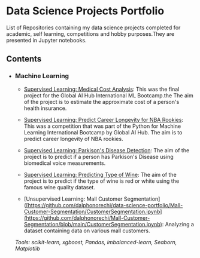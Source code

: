 # Data Science Projects Portfolio
List of Repositories containing my data science projects completed for academic, self learning, competitions and hobby purposes.They are presented in Jupyter notebooks.


## Contents

- ### Machine Learning

    - [Supervised Learning: Medical Cost Analysis](https://github.com/dalphonorechi/Global-AI-Hub-International-ML-Bootcamp/blob/master/Medical%20Cost%20Analysis.ipynb): This was the final project for the Global AI Hub International ML Bootcamp.the The aim of the project is to estimate the approximate cost of a person's health insurance.

    - [Supervised Learning: Predict Career Longevity for NBA Rookies](https://github.com/dalphonorechi/Global-AI-Hub-International-ML-Bootcamp/blob/master/Predict%20Career%20Longevity%20for%20NBA%20Rookies.ipynb): This was a competition that was part of the Python for Machine Learning International Bootcamp by Global AI Hub. The aim is to predict career longevity of NBA rookies.
    
    - [Supervised Learning: Parkison's Disease Detection](https://github.com/dalphonorechi/data-science-portfolio/Parkison-s-Disease/Parkison's%20Disease%20Detection.ipynb): The aim of the project is to predict if a person has Parkison's Disease using biomedical voice measurements.

    - [Supervised Learning: Predicting Type of Wine](https://github.com/dalphonorechi/data-science-portfolio/Wine-Type/Predicting%20Wine%20Type.ipynb): The aim of the project is to predict if the type of wine is red or white using the famous wine quality dataset.
    
    - [Unsupervised Learning: Mall Customer Segmentation]([https://github.com/dalphonorechi/data-science-portfolio/Mall-Customer-Segmentation/CustomerSegmentation.ipynb](https://github.com/dalphonorechi/Mall-Customer-Segmentation/blob/main/CustomerSegmentation.ipynb): Analyzing a dataset containing data on various mall customers.

    _Tools: scikit-learn, xgboost, Pandas, imbalanced-learn, Seaborn, Matplotlib_ 

